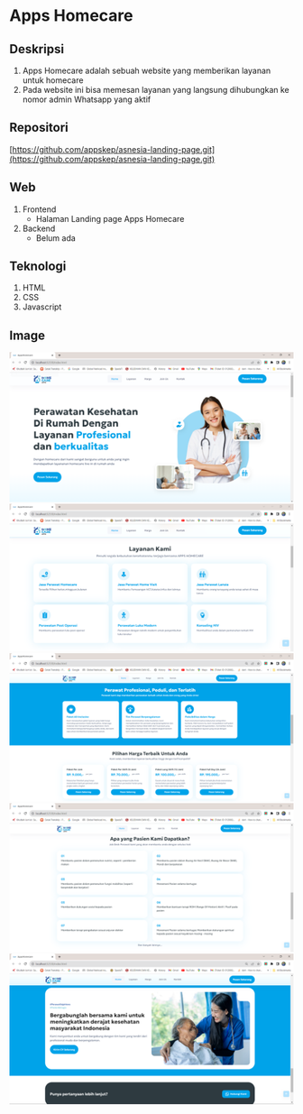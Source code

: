 # Apps Homecare

## Deskripsi

1.  Apps Homecare adalah sebuah website yang memberikan layanan untuk homecare
2.  Pada website ini bisa memesan layanan yang langsung dihubungkan ke nomor admin Whatsapp yang aktif

## Repositori

[https://github.com/appskep/asnesia-landing-page.git](https://github.com/appskep/asnesia-landing-page.git)

## Web

1.  Frontend
    - Halaman Landing page Apps Homecare
2.  Backend
    - Belum ada

## Teknologi

1. HTML
2. CSS
3. Javascript

## Image

![Apps Homecare](https://github.com/firmanshiddiq/doc/blob/master/img/appshomecare.png)
![Apps Homecare 2](https://github.com/firmanshiddiq/doc/blob/master/img/appshomecare2.png)
![Apps Homecare 3](https://github.com/firmanshiddiq/doc/blob/master/img/appshomecare3.png)
![Apps Homecare 4](https://github.com/firmanshiddiq/doc/blob/master/img/appshomecare4.png)
![Apps Homecare 5](https://github.com/firmanshiddiq/doc/blob/master/img/appshomecare5.png)
